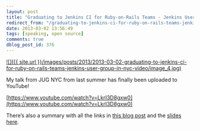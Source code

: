 ```yaml
---
layout: post
title: "Graduating to Jenkins CI for Ruby-on-Rails Teams - Jenkins User Group in NYC (Video)"
redirect_from: "/graduating-to-jenkins-ci-for-ruby-on-rails-teams-jenkins-user-group-in-nyc-video/"
date: 2013-03-02 13:56:49
tags: [speaking, open source]
comments: true
dblog_post_id: 376
---
```

<a href='https://www.youtube.com/watch?v=LkrI3D8gxw0'>
  ![]({{ site.url }}/images/posts/2013/2013-03-02-graduating-to-jenkins-ci-for-ruby-on-rails-teams-jenkins-user-group-in-nyc-video/image_4.jpg)
</a>

My talk from JUG NYC from last summer has finally been uploaded to YouTube!

[https://www.youtube.com/watch?v=LkrI3D8gxw0](https://www.youtube.com/watch?v=LkrI3D8gxw0)

There’s also a summary with all the links in [this blog post](http://artsy.github.com/blog/2012/05/27/using-jenkins-for-ruby-and-ruby-on-rails-teams/) and the [slides here](http://www.slideshare.net/dblockdotorg/graduating-to-jenkins-ci-for-rubyonrails-teams).

